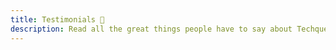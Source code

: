 ```yaml
---
title: Testimonials 💛️
description: Read all the great things people have to say about Techqueria!
---
```

